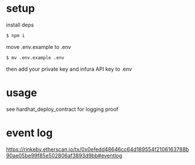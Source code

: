 # setup
install deps
```bash
$ npm i
```

move .env.example to .env
```bash
$ mv .env.example .env
```
then add your private key and infura API key to .env


# usage
see hardhat_deploy_contract for logging proof 

# event log
https://rinkeby.etherscan.io/tx/0x0efedd48646cc64d189554f2106163788b90ae05be99f85e502806af3893d9bb#eventlog

